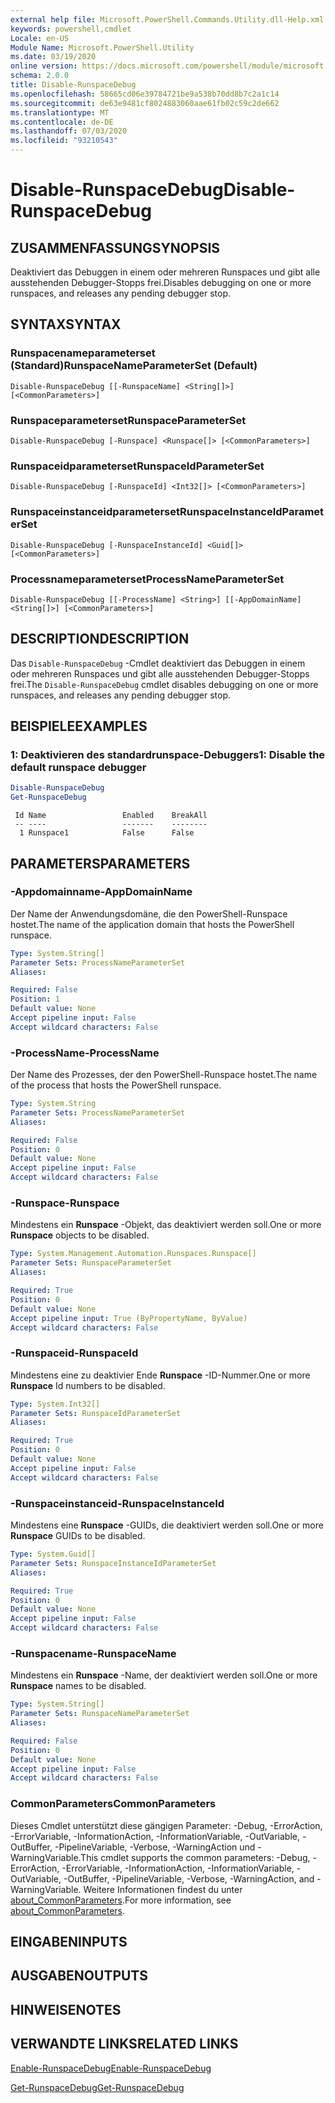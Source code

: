 ```yaml
---
external help file: Microsoft.PowerShell.Commands.Utility.dll-Help.xml
keywords: powershell,cmdlet
Locale: en-US
Module Name: Microsoft.PowerShell.Utility
ms.date: 03/19/2020
online version: https://docs.microsoft.com/powershell/module/microsoft.powershell.utility/disable-runspacedebug?view=powershell-7&WT.mc_id=ps-gethelp
schema: 2.0.0
title: Disable-RunspaceDebug
ms.openlocfilehash: 58665cd06e39784721be9a538b70dd8b7c2a1c14
ms.sourcegitcommit: de63e9481cf8024883060aae61fb02c59c2de662
ms.translationtype: MT
ms.contentlocale: de-DE
ms.lasthandoff: 07/03/2020
ms.locfileid: "93210543"
---
```

# <span data-ttu-id="18fd5-103">Disable-RunspaceDebug</span><span class="sxs-lookup"><span data-stu-id="18fd5-103">Disable-RunspaceDebug</span></span>

## <span data-ttu-id="18fd5-104">ZUSAMMENFASSUNG</span><span class="sxs-lookup"><span data-stu-id="18fd5-104">SYNOPSIS</span></span>
<span data-ttu-id="18fd5-105">Deaktiviert das Debuggen in einem oder mehreren Runspaces und gibt alle ausstehenden Debugger-Stopps frei.</span><span class="sxs-lookup"><span data-stu-id="18fd5-105">Disables debugging on one or more runspaces, and releases any pending debugger stop.</span></span>

## <span data-ttu-id="18fd5-106">SYNTAX</span><span class="sxs-lookup"><span data-stu-id="18fd5-106">SYNTAX</span></span>

### <span data-ttu-id="18fd5-107">Runspacenameparameterset (Standard)</span><span class="sxs-lookup"><span data-stu-id="18fd5-107">RunspaceNameParameterSet (Default)</span></span>

```
Disable-RunspaceDebug [[-RunspaceName] <String[]>] [<CommonParameters>]
```

### <span data-ttu-id="18fd5-108">Runspaceparameterset</span><span class="sxs-lookup"><span data-stu-id="18fd5-108">RunspaceParameterSet</span></span>

```
Disable-RunspaceDebug [-Runspace] <Runspace[]> [<CommonParameters>]
```

### <span data-ttu-id="18fd5-109">Runspaceidparameterset</span><span class="sxs-lookup"><span data-stu-id="18fd5-109">RunspaceIdParameterSet</span></span>

```
Disable-RunspaceDebug [-RunspaceId] <Int32[]> [<CommonParameters>]
```

### <span data-ttu-id="18fd5-110">Runspaceinstanceidparameterset</span><span class="sxs-lookup"><span data-stu-id="18fd5-110">RunspaceInstanceIdParameterSet</span></span>

```
Disable-RunspaceDebug [-RunspaceInstanceId] <Guid[]> [<CommonParameters>]
```

### <span data-ttu-id="18fd5-111">Processnameparameterset</span><span class="sxs-lookup"><span data-stu-id="18fd5-111">ProcessNameParameterSet</span></span>

```
Disable-RunspaceDebug [[-ProcessName] <String>] [[-AppDomainName] <String[]>] [<CommonParameters>]
```

## <span data-ttu-id="18fd5-112">DESCRIPTION</span><span class="sxs-lookup"><span data-stu-id="18fd5-112">DESCRIPTION</span></span>

<span data-ttu-id="18fd5-113">Das `Disable-RunspaceDebug` -Cmdlet deaktiviert das Debuggen in einem oder mehreren Runspaces und gibt alle ausstehenden Debugger-Stopps frei.</span><span class="sxs-lookup"><span data-stu-id="18fd5-113">The `Disable-RunspaceDebug` cmdlet disables debugging on one or more runspaces, and releases any pending debugger stop.</span></span>

## <span data-ttu-id="18fd5-114">BEISPIELE</span><span class="sxs-lookup"><span data-stu-id="18fd5-114">EXAMPLES</span></span>

### <span data-ttu-id="18fd5-115">1: Deaktivieren des standardrunspace-Debuggers</span><span class="sxs-lookup"><span data-stu-id="18fd5-115">1: Disable the default runspace debugger</span></span>

```powershell
Disable-RunspaceDebug
Get-RunspaceDebug
```

```Output
 Id Name                 Enabled    BreakAll
 -- ----                 -------    --------
  1 Runspace1            False      False
```

## <span data-ttu-id="18fd5-116">PARAMETERS</span><span class="sxs-lookup"><span data-stu-id="18fd5-116">PARAMETERS</span></span>

### <span data-ttu-id="18fd5-117">-Appdomainname</span><span class="sxs-lookup"><span data-stu-id="18fd5-117">-AppDomainName</span></span>

<span data-ttu-id="18fd5-118">Der Name der Anwendungsdomäne, die den PowerShell-Runspace hostet.</span><span class="sxs-lookup"><span data-stu-id="18fd5-118">The name of the application domain that hosts the PowerShell runspace.</span></span>

```yaml
Type: System.String[]
Parameter Sets: ProcessNameParameterSet
Aliases:

Required: False
Position: 1
Default value: None
Accept pipeline input: False
Accept wildcard characters: False
```

### <span data-ttu-id="18fd5-119">-ProcessName</span><span class="sxs-lookup"><span data-stu-id="18fd5-119">-ProcessName</span></span>

<span data-ttu-id="18fd5-120">Der Name des Prozesses, der den PowerShell-Runspace hostet.</span><span class="sxs-lookup"><span data-stu-id="18fd5-120">The name of the process that hosts the PowerShell runspace.</span></span>

```yaml
Type: System.String
Parameter Sets: ProcessNameParameterSet
Aliases:

Required: False
Position: 0
Default value: None
Accept pipeline input: False
Accept wildcard characters: False
```

### <span data-ttu-id="18fd5-121">-Runspace</span><span class="sxs-lookup"><span data-stu-id="18fd5-121">-Runspace</span></span>

<span data-ttu-id="18fd5-122">Mindestens ein **Runspace** -Objekt, das deaktiviert werden soll.</span><span class="sxs-lookup"><span data-stu-id="18fd5-122">One or more **Runspace** objects to be disabled.</span></span>

```yaml
Type: System.Management.Automation.Runspaces.Runspace[]
Parameter Sets: RunspaceParameterSet
Aliases:

Required: True
Position: 0
Default value: None
Accept pipeline input: True (ByPropertyName, ByValue)
Accept wildcard characters: False
```

### <span data-ttu-id="18fd5-123">-Runspaceid</span><span class="sxs-lookup"><span data-stu-id="18fd5-123">-RunspaceId</span></span>

<span data-ttu-id="18fd5-124">Mindestens eine zu deaktivier Ende **Runspace** -ID-Nummer.</span><span class="sxs-lookup"><span data-stu-id="18fd5-124">One or more **Runspace** Id numbers to be disabled.</span></span>

```yaml
Type: System.Int32[]
Parameter Sets: RunspaceIdParameterSet
Aliases:

Required: True
Position: 0
Default value: None
Accept pipeline input: False
Accept wildcard characters: False
```

### <span data-ttu-id="18fd5-125">-Runspaceinstanceid</span><span class="sxs-lookup"><span data-stu-id="18fd5-125">-RunspaceInstanceId</span></span>

<span data-ttu-id="18fd5-126">Mindestens eine **Runspace** -GUIDs, die deaktiviert werden soll.</span><span class="sxs-lookup"><span data-stu-id="18fd5-126">One or more **Runspace** GUIDs to be disabled.</span></span>

```yaml
Type: System.Guid[]
Parameter Sets: RunspaceInstanceIdParameterSet
Aliases:

Required: True
Position: 0
Default value: None
Accept pipeline input: False
Accept wildcard characters: False
```

### <span data-ttu-id="18fd5-127">-Runspacename</span><span class="sxs-lookup"><span data-stu-id="18fd5-127">-RunspaceName</span></span>

<span data-ttu-id="18fd5-128">Mindestens ein **Runspace** -Name, der deaktiviert werden soll.</span><span class="sxs-lookup"><span data-stu-id="18fd5-128">One or more **Runspace** names to be disabled.</span></span>

```yaml
Type: System.String[]
Parameter Sets: RunspaceNameParameterSet
Aliases:

Required: False
Position: 0
Default value: None
Accept pipeline input: False
Accept wildcard characters: False
```

### <span data-ttu-id="18fd5-129">CommonParameters</span><span class="sxs-lookup"><span data-stu-id="18fd5-129">CommonParameters</span></span>

<span data-ttu-id="18fd5-130">Dieses Cmdlet unterstützt diese gängigen Parameter: -Debug, -ErrorAction, -ErrorVariable, -InformationAction, -InformationVariable, -OutVariable, -OutBuffer, -PipelineVariable, -Verbose, -WarningAction und -WarningVariable.</span><span class="sxs-lookup"><span data-stu-id="18fd5-130">This cmdlet supports the common parameters: -Debug, -ErrorAction, -ErrorVariable, -InformationAction, -InformationVariable, -OutVariable, -OutBuffer, -PipelineVariable, -Verbose, -WarningAction, and -WarningVariable.</span></span> <span data-ttu-id="18fd5-131">Weitere Informationen findest du unter [about_CommonParameters](https://go.microsoft.com/fwlink/?LinkID=113216).</span><span class="sxs-lookup"><span data-stu-id="18fd5-131">For more information, see [about_CommonParameters](https://go.microsoft.com/fwlink/?LinkID=113216).</span></span>

## <span data-ttu-id="18fd5-132">EINGABEN</span><span class="sxs-lookup"><span data-stu-id="18fd5-132">INPUTS</span></span>

## <span data-ttu-id="18fd5-133">AUSGABEN</span><span class="sxs-lookup"><span data-stu-id="18fd5-133">OUTPUTS</span></span>

## <span data-ttu-id="18fd5-134">HINWEISE</span><span class="sxs-lookup"><span data-stu-id="18fd5-134">NOTES</span></span>

## <span data-ttu-id="18fd5-135">VERWANDTE LINKS</span><span class="sxs-lookup"><span data-stu-id="18fd5-135">RELATED LINKS</span></span>

[<span data-ttu-id="18fd5-136">Enable-RunspaceDebug</span><span class="sxs-lookup"><span data-stu-id="18fd5-136">Enable-RunspaceDebug</span></span>](Enable-RunspaceDebug.md)

[<span data-ttu-id="18fd5-137">Get-RunspaceDebug</span><span class="sxs-lookup"><span data-stu-id="18fd5-137">Get-RunspaceDebug</span></span>](Get-RunspaceDebug.md)
